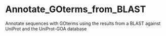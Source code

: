 # Annotate_GOterms_from_BLAST
Annotate sequences with GOterms using the results from a BLAST against UniProt and the UniProt-GOA database

